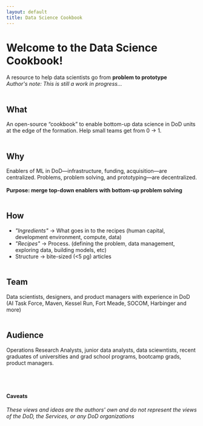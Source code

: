 ```yaml
---
layout: default
title: Data Science Cookbook
---
```


# Welcome to the Data Science Cookbook!
A resource to help data scientists go from **problem to prototype**
<br>
_Author's note: This is still a work in progress..._
<br/><br/>
## What
An open-source “cookbook” to enable bottom-up data science in DoD units at the edge of the formation. Help small teams get from 0 → 1.
<br/><br/>
## Why
Enablers of ML in DoD—infrastructure, funding, acquisition—are centralized.
Problems, problem solving, and prototyping—are decentralized.
<br/><br/>
**Purpose: merge top-down enablers with bottom-up problem solving**
<br/><br/>
## How
- _"Ingredients"_ → What goes in to the recipes (human capital, development environment, compute, data)
- _"Recipes"_ → Process. (defining the problem, data management, exploring data, building models, etc)
- Structure → bite-sized (<5 pg) articles
<br/><br/>

## Team
Data scientists, designers, and product managers with experience in DoD (AI Task Force, Maven, Kessel Run, Fort Meade, SOCOM, Harbinger and more)
<br/><br/>
## Audience
Operations Research Analysts, junior data analysts, data sciewntists, recent graduates of universities and grad school programs, bootcamp grads, product managers.
<br/><br/>
<br/><br/>
#### Caveats
_These views and ideas are the authors' own and do not represent the views of the DoD, the Services, or any DoD organizations_

